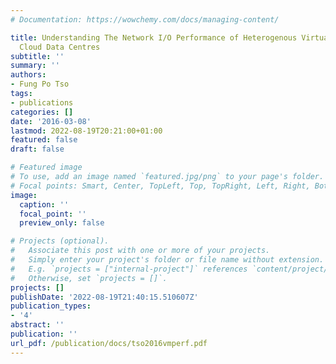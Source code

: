 ```yaml
---
# Documentation: https://wowchemy.com/docs/managing-content/

title: Understanding The Network I/O Performance of Heterogenous Virtualisation in
  Cloud Data Centres
subtitle: ''
summary: ''
authors:
- Fung Po Tso
tags:
- publications
categories: []
date: '2016-03-08'
lastmod: 2022-08-19T20:21:00+01:00
featured: false
draft: false

# Featured image
# To use, add an image named `featured.jpg/png` to your page's folder.
# Focal points: Smart, Center, TopLeft, Top, TopRight, Left, Right, BottomLeft, Bottom, BottomRight.
image:
  caption: ''
  focal_point: ''
  preview_only: false

# Projects (optional).
#   Associate this post with one or more of your projects.
#   Simply enter your project's folder or file name without extension.
#   E.g. `projects = ["internal-project"]` references `content/project/deep-learning/index.md`.
#   Otherwise, set `projects = []`.
projects: []
publishDate: '2022-08-19T21:40:15.510607Z'
publication_types:
- '4'
abstract: ''
publication: ''
url_pdf: /publication/docs/tso2016vmperf.pdf
---
```

